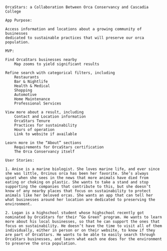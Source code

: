 	OrcaStars: a Collaboration Between Orca Conservancy and Cascadia College

	App Purpose:

	Access information and locations about a growing community of businesses
	dedicated to sustainable practices that will preserve our orca population.

	MVP:

	Find OrcaStars businesses nearby
	    Map zooms to yield significant results

	Refine search with categorical filters, including
	    Restaurants
	    Bar & Nightlife
	    Health & Medical
	    Shopping
	    Automotive
	    Home Maintenance
	    Professional Services

	View more about a result, including
	    Contact and Location information
	    OrcaStars Tenure
	    Practices for sustainability
	    Hours of operation
	    Link to website if available

	Learn more in the “About” sections
	    Requirements for OrcaStars certification
	    The Orca Conservancy itself

	User Stories:

	1. Anise is a marine biologist. She loves marine life, and ever since
	she was little, Orcinus orca has been her favorite. She’s always 
	upset when she sees in the news that more animals have died from 
	eating or choking on plastic. She wants to take a stand and stop 
	supporting the companies that contribute to this, but she doesn’t 
	know of any nearby places that focus on sustainability to protect 
	animals like her beloved orcas. She wants an app that can tell her 
	what businesses around her location are dedicated to preserving the 
	environment.

	2. Logan is a highschool student whose highschool recently got 
	nominated by OrcaStars for their “Go Green” program. He wants to learn
	more about his local businesses, so that he can support the ones that 
	focus on sustainability. He doesn’t have the time to visit all of them 
	individually, either in person or on their website, to know if they 
	are part of OrcaStars. He wants to be able to easily search through 
	OrcaStars businesses, and learn what each one does for the environment 
	to preserve the orca population.





